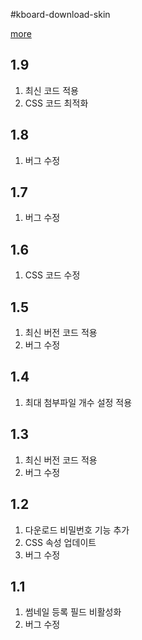 #kboard-download-skin

[more](https://www.cosmosfarm.com/wpstore/product/kboard-download-skin)

1.9
----------------------------------

  1. 최신 코드 적용
  2. CSS 코드 최적화


1.8
----------------------------------

  1. 버그 수정


1.7
----------------------------------

  1. 버그 수정


1.6
----------------------------------

  1. CSS 코드 수정


1.5
----------------------------------

  1. 최신 버전 코드 적용
  2. 버그 수정


1.4
----------------------------------

  1. 최대 첨부파일 개수 설정 적용


1.3
----------------------------------

  1. 최신 버전 코드 적용
  2. 버그 수정


1.2
----------------------------------

  1. 다운로드 비밀번호 기능 추가
  2. CSS 속성 업데이트
  3. 버그 수정


1.1
----------------------------------

  1. 썸네일 등록 필드 비활성화
  2. 버그 수정

